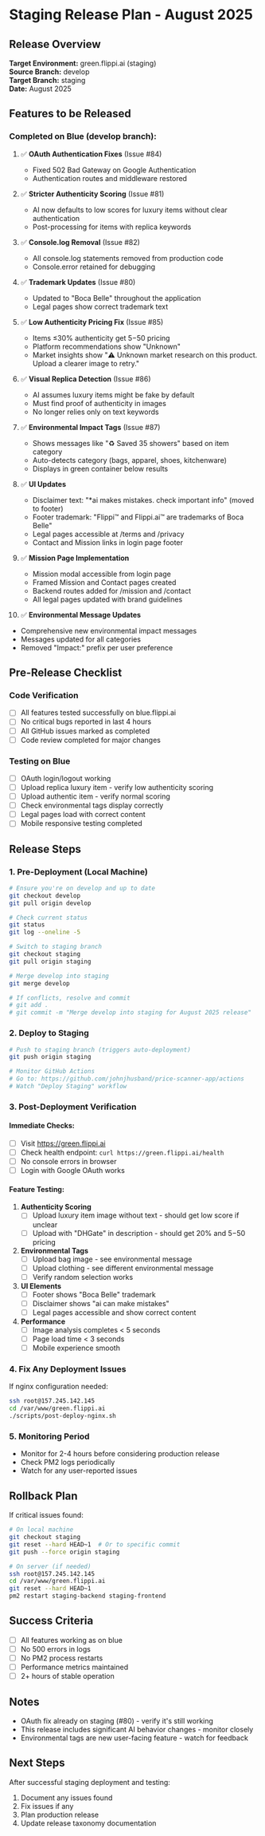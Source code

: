 # Staging Release Plan - August 2025

## Release Overview
**Target Environment:** green.flippi.ai (staging)  
**Source Branch:** develop  
**Target Branch:** staging  
**Date:** August 2025  

## Features to be Released

### Completed on Blue (develop branch):
1. ✅ **OAuth Authentication Fixes** (Issue #84)
   - Fixed 502 Bad Gateway on Google Authentication
   - Authentication routes and middleware restored

2. ✅ **Stricter Authenticity Scoring** (Issue #81)
   - AI now defaults to low scores for luxury items without clear authentication
   - Post-processing for items with replica keywords

3. ✅ **Console.log Removal** (Issue #82)
   - All console.log statements removed from production code
   - Console.error retained for debugging

4. ✅ **Trademark Updates** (Issue #80)
   - Updated to "Boca Belle" throughout the application
   - Legal pages show correct trademark text

5. ✅ **Low Authenticity Pricing Fix** (Issue #85)
   - Items ≤30% authenticity get $5-$50 pricing
   - Platform recommendations show "Unknown"
   - Market insights show "⚠️ Unknown market research on this product. Upload a clearer image to retry."

6. ✅ **Visual Replica Detection** (Issue #86)
   - AI assumes luxury items might be fake by default
   - Must find proof of authenticity in images
   - No longer relies only on text keywords

7. ✅ **Environmental Impact Tags** (Issue #87)
   - Shows messages like "♻️ Saved 35 showers" based on item category
   - Auto-detects category (bags, apparel, shoes, kitchenware)
   - Displays in green container below results

8. ✅ **UI Updates**
   - Disclaimer text: "*ai makes mistakes. check important info" (moved to footer)
   - Footer trademark: "Flippi™ and Flippi.ai™ are trademarks of Boca Belle"
   - Legal pages accessible at /terms and /privacy
   - Contact and Mission links in login page footer

9. ✅ **Mission Page Implementation**
   - Mission modal accessible from login page
   - Framed Mission and Contact pages created
   - Backend routes added for /mission and /contact
   - All legal pages updated with brand guidelines

10. ✅ **Environmental Message Updates**
   - Comprehensive new environmental impact messages
   - Messages updated for all categories
   - Removed "Impact:" prefix per user preference

## Pre-Release Checklist

### Code Verification
- [ ] All features tested successfully on blue.flippi.ai
- [ ] No critical bugs reported in last 4 hours
- [ ] All GitHub issues marked as completed
- [ ] Code review completed for major changes

### Testing on Blue
- [ ] OAuth login/logout working
- [ ] Upload replica luxury item - verify low authenticity scoring
- [ ] Upload authentic item - verify normal scoring
- [ ] Check environmental tags display correctly
- [ ] Legal pages load with correct content
- [ ] Mobile responsive testing completed

## Release Steps

### 1. Pre-Deployment (Local Machine)
```bash
# Ensure you're on develop and up to date
git checkout develop
git pull origin develop

# Check current status
git status
git log --oneline -5

# Switch to staging branch
git checkout staging
git pull origin staging

# Merge develop into staging
git merge develop

# If conflicts, resolve and commit
# git add .
# git commit -m "Merge develop into staging for August 2025 release"
```

### 2. Deploy to Staging
```bash
# Push to staging branch (triggers auto-deployment)
git push origin staging

# Monitor GitHub Actions
# Go to: https://github.com/johnjhusband/price-scanner-app/actions
# Watch "Deploy Staging" workflow
```

### 3. Post-Deployment Verification

#### Immediate Checks:
- [ ] Visit https://green.flippi.ai
- [ ] Check health endpoint: `curl https://green.flippi.ai/health`
- [ ] No console errors in browser
- [ ] Login with Google OAuth works

#### Feature Testing:
1. **Authenticity Scoring**
   - [ ] Upload luxury item image without text - should get low score if unclear
   - [ ] Upload with "DHGate" in description - should get 20% and $5-$50 pricing

2. **Environmental Tags**
   - [ ] Upload bag image - see environmental message
   - [ ] Upload clothing - see different environmental message
   - [ ] Verify random selection works

3. **UI Elements**
   - [ ] Footer shows "Boca Belle" trademark
   - [ ] Disclaimer shows "ai can make mistakes"
   - [ ] Legal pages accessible and show correct content

4. **Performance**
   - [ ] Image analysis completes < 5 seconds
   - [ ] Page load time < 3 seconds
   - [ ] Mobile experience smooth

### 4. Fix Any Deployment Issues

If nginx configuration needed:
```bash
ssh root@157.245.142.145
cd /var/www/green.flippi.ai
./scripts/post-deploy-nginx.sh
```

### 5. Monitoring Period
- Monitor for 2-4 hours before considering production release
- Check PM2 logs periodically
- Watch for any user-reported issues

## Rollback Plan

If critical issues found:
```bash
# On local machine
git checkout staging
git reset --hard HEAD~1  # Or to specific commit
git push --force origin staging

# On server (if needed)
ssh root@157.245.142.145
cd /var/www/green.flippi.ai
git reset --hard HEAD~1
pm2 restart staging-backend staging-frontend
```

## Success Criteria
- [ ] All features working as on blue
- [ ] No 500 errors in logs
- [ ] No PM2 process restarts
- [ ] Performance metrics maintained
- [ ] 2+ hours of stable operation

## Notes
- OAuth fix already on staging (#80) - verify it's still working
- This release includes significant AI behavior changes - monitor closely
- Environmental tags are new user-facing feature - watch for feedback

## Next Steps
After successful staging deployment and testing:
1. Document any issues found
2. Fix issues if any
3. Plan production release
4. Update release taxonomy documentation